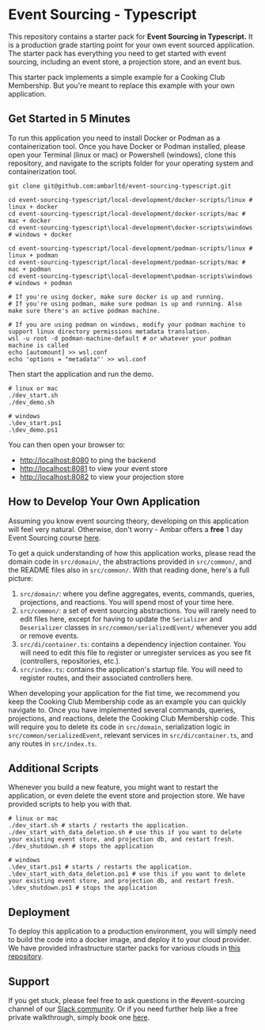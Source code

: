 # Event Sourcing - Typescript

This repository contains a starter pack for **Event Sourcing in Typescript.** It is a production grade starting point
for your own event sourced application. The starter pack has everything you need to get started with event sourcing,
including an event store, a projection store, and an event bus.

This starter pack implements a simple example for a Cooking Club Membership. But you're meant to replace this example
with your own application.

## Get Started in 5 Minutes

To run this application you need to install Docker or Podman as a containerization tool.
Once you have Docker or Podman installed, please open your Terminal (linux or mac) or
Powershell (windows), clone this repository, and navigate to the scripts folder for
your operating system and containerization tool.

```
git clone git@github.com:ambarltd/event-sourcing-typescript.git

cd event-sourcing-typescript/local-development/docker-scripts/linux # linux + docker
cd event-sourcing-typescript/local-development/docker-scripts/mac # mac + docker
cd event-sourcing-typescript\local-development\docker-scripts\windows  # windows + docker

cd event-sourcing-typescript/local-development/podman-scripts/linux # linux + podman
cd event-sourcing-typescript/local-development/podman-scripts/mac # mac + podman
cd event-sourcing-typescript\local-development\podman-scripts\windows  # windows + podman

# If you're using docker, make sure docker is up and running.
# If you're using podman, make sure podman is up and running. Also make sure there's an active podman machine.

# If you are using podman on windows, modify your podman machine to support linux directory permissions metadata translation.
wsl -u root -d podman-machine-default # or whatever your podman machine is called
echo [automount] >> wsl.conf
echo 'options = "metadata"' >> wsl.conf
```

Then start the application and run the demo.

```
# linux or mac
./dev_start.sh
./dev_demo.sh

# windows
.\dev_start.ps1
.\dev_demo.ps1
```

You can then open your browser to:

- [http://localhost:8080](http://localhost:8080) to ping the backend
- [http://localhost:8081](http://localhost:8081) to view your event store
- [http://localhost:8082](http://localhost:8082) to view your projection store

## How to Develop Your Own Application

Assuming you know event sourcing theory, developing on this application will feel very natural. Otherwise, don't worry - Ambar offers a **free** 1 day Event Sourcing course [here](https://ambar.cloud/event-sourcing-one-day-course).

To get a quick understanding of how this application works, please read the domain code in `src/domain/`, the abstractions provided in `src/common/`, and the README files also in `src/common/`. With that reading done, here's a full picture:

1. `src/domain/`: where you define aggregates, events, commands, queries, projections, and reactions. You will spend most of your time here.
2. `src/common/`: a set of event sourcing abstractions. You will rarely need to edit files here, except for having to update the `Serializer` and `Deserializer` classes in `src/common/serializedEvent/` whenever you add or remove events.
3. `src/di/container.ts`: contains a dependency injection container. You will need to edit this file to register or unregister services as you see fit (controllers, repositories, etc.).
4. `src/index.ts`: contains the application's startup file. You will need to register routes, and their associated controllers here.

When developing your application for the fist time, we recommend you keep the Cooking Club Membership code as an example you can quickly navigate to. Once you have implemented several commands, queries, projections, and reactions, delete the Cooking Club Membership code. This will require you to delete its code in `src/domain`, serialization logic in `src/common/serializedEvent`, relevant services in `src/di/container.ts`, and any routes in `src/index.ts`.

## Additional Scripts

Whenever you build a new feature, you might want to restart the application, or even delete the event store and projection
store. We have provided scripts to help you with that.

```
# linux or mac
./dev_start.sh # starts / restarts the application.
./dev_start_with_data_deletion.sh # use this if you want to delete your existing event store, and projection db, and restart fresh.
./dev_shutdown.sh # stops the application

# windows
.\dev_start.ps1 # starts / restarts the application.
.\dev_start_with_data_deletion.ps1 # use this if you want to delete your existing event store, and projection db, and restart fresh.
.\dev_shutdown.ps1 # stops the application
```

## Deployment

To deploy this application to a production environment, you will simply need to build the code into a docker image,
and deploy it to your cloud provider. We have provided infrastructure starter packs for various clouds in [this repository](https://github.com/ambarltd/event-sourcing-cloud-starter-packs).

## Support

If you get stuck, please feel free to ask questions in the #event-sourcing channel of our [Slack community](https://www.launchpass.com/ambar).
Or if you need further help like a free private walkthrough, simply book one [here](https://calendly.com/luis-ambar).
